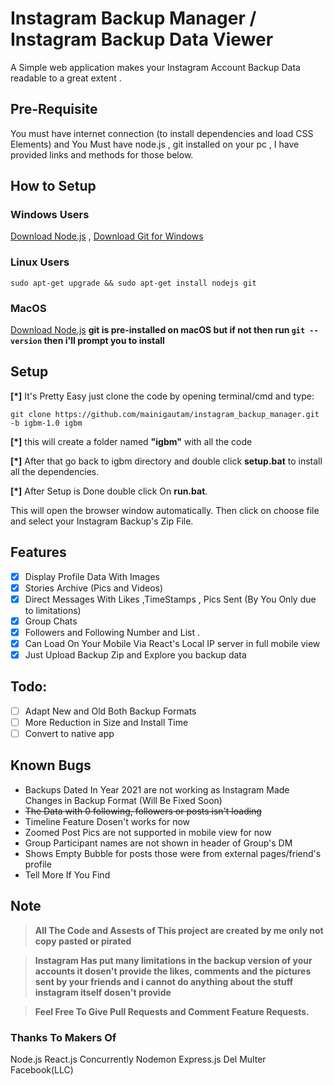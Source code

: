# Instagram Backup Manager / Instagram Backup Data Viewer
 A Simple web application makes your Instagram Account Backup Data readable to a great extent .  

## Pre-Requisite
You must have internet connection (to install dependencies and load CSS Elements) and You Must have node.js , git installed on your pc , 
I have provided links and methods for those below.

## How to Setup

### Windows Users
[Download Node.js](https://nodejs.org/en/download/) ,
[Download Git for Windows](https://git-scm.com/download/win)

### Linux Users 
`sudo apt-get upgrade && sudo apt-get install nodejs git`

### MacOS 
[Download Node.js](https://nodejs.org/en/download/)
**git is pre-installed on macOS but if not then run `git --version` then i'll prompt you to install**


## Setup 
**[*]** It's Pretty Easy just clone the code by opening terminal/cmd and type:

 `git clone https://github.com/mainigautam/instagram_backup_manager.git -b igbm-1.0 igbm`

**[*]** this will create a folder named **"igbm"** with all the code 

**[*]** After that go back to igbm directory and double click **setup.bat** to install all the dependencies.

**[*]** After Setup is Done double click On **run.bat**.

 This will open the browser window automatically. Then click on choose file and select your Instagram Backup's Zip File.
 
 ## Features
- [X] Display Profile Data With Images
- [X] Stories Archive (Pics and Videos)
- [X] Direct Messages With Likes ,TimeStamps , Pics Sent (By You Only due to limitations)
- [X] Group Chats 
- [X] Followers and Following Number and List .
- [X] Can Load On Your Mobile Via React's Local IP server in full mobile view 
- [X] Just Upload Backup Zip and Explore you backup data

## Todo:
- [ ] Adapt New and Old Both Backup Formats
- [ ] More Reduction in Size and Install Time
- [ ] Convert to native app 

## Known Bugs
- Backups Dated In Year 2021 are not working as Instagram Made Changes in Backup Format (Will Be Fixed Soon)
- ~~The Data with 0 following, followers or posts isn't loading~~
- Timeline Feature Dosen't works for now
- Zoomed Post Pics are not supported in mobile view for now 
- Group Participant names are not shown in header of Group's DM
- Shows Empty Bubble for posts those were from external pages/friend's profile
- Tell More If You Find 

## Note
> **All The Code and Assests of This project are created by me only not copy pasted or pirated**

> **Instagram Has put many limitations in the backup version of your accounts it dosen't provide the likes, comments and the pictures sent by your friends 
 and i cannot do anything about the stuff instagram itself dosen't provide** 

>  **Feel Free To Give Pull Requests and Comment Feature Requests.**
 
 ### Thanks To Makers Of
 Node.js React.js Concurrently Nodemon Express.js Del Multer Facebook(LLC)
 
